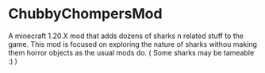 # ChubbyChompersMod
A minecraft 1.20.X mod that adds dozens of sharks n related stuff to the game. This mod is focused on exploring the nature of sharks withou making them horror objects as the usual mods do. ( Some sharks may be tameable :) )
